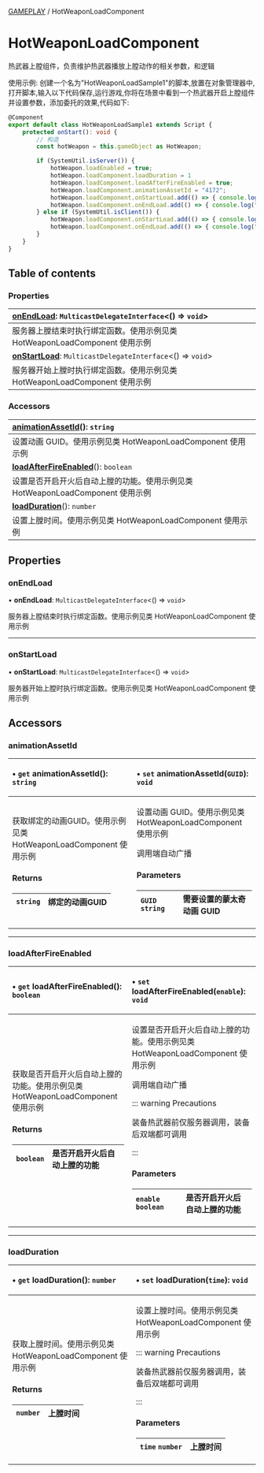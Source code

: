 [GAMEPLAY](../groups/Core.GAMEPLAY.md) / HotWeaponLoadComponent

# HotWeaponLoadComponent <Badge type="tip" text="Class" /> <Score text="HotWeaponLoadComponent" />

<span class="content-big">

热武器上膛组件，负责维护热武器播放上膛动作的相关参数，和逻辑

</span>

<span style="font-size: 14px;">

使用示例: 创建一个名为"HotWeaponLoadSample1"的脚本,放置在对象管理器中,打开脚本,输入以下代码保存,运行游戏,你将在场景中看到一个热武器开启上膛组件并设置参数，添加委托的效果,代码如下:

</span>

```ts
@Component
export default class HotWeaponLoadSample1 extends Script {
    protected onStart(): void {
        // 构造
        const hotWeapon = this.gameObject as HotWeapon;

        if (SystemUtil.isServer()) {
            hotWeapon.loadEnabled = true;
            hotWeapon.loadComponent.loadDuration = 1
            hotWeapon.loadComponent.loadAfterFireEnabled = true;
            hotWeapon.loadComponent.animationAssetId = "4172";
            hotWeapon.loadComponent.onStartLoad.add(() => { console.log("loadComponent.onStartLoad Server") });
            hotWeapon.loadComponent.onEndLoad.add(() => { console.log("loadComponent.onEndLoad Server") });
        } else if (SystemUtil.isClient()) {
            hotWeapon.loadComponent.onStartLoad.add(() => { console.log("loadComponent.onStartLoad Client") });
            hotWeapon.loadComponent.onEndLoad.add(() => { console.log("loadComponent.onEndLoad Client") });
        }
    }
}
```

## Table of contents

### Properties <Score text="Properties" /> 
| **[onEndLoad](mw.HotWeaponLoadComponent.md#onendload)**: `MulticastDelegateInterface`<() => `void`\>  |
| :-----|
| 服务器上膛结束时执行绑定函数。使用示例见类 HotWeaponLoadComponent 使用示例|
| **[onStartLoad](mw.HotWeaponLoadComponent.md#onstartload)**: `MulticastDelegateInterface`<() => `void`\>  |
| 服务器开始上膛时执行绑定函数。使用示例见类 HotWeaponLoadComponent 使用示例|

### Accessors <Score text="Accessors" /> 
| **[animationAssetId](mw.HotWeaponLoadComponent.md#animationassetid)**(): `string`  |
| :-----|
| 设置动画 GUID。使用示例见类 HotWeaponLoadComponent 使用示例|
| **[loadAfterFireEnabled](mw.HotWeaponLoadComponent.md#loadafterfireenabled)**(): `boolean`  |
| 设置是否开启开火后自动上膛的功能。使用示例见类 HotWeaponLoadComponent 使用示例|
| **[loadDuration](mw.HotWeaponLoadComponent.md#loadduration)**(): `number`  |
| 设置上膛时间。使用示例见类 HotWeaponLoadComponent 使用示例|

## Properties

### onEndLoad <Score text="onEndLoad" /> 

• **onEndLoad**: `MulticastDelegateInterface`<() => `void`\>

服务器上膛结束时执行绑定函数。使用示例见类 HotWeaponLoadComponent 使用示例

___

### onStartLoad <Score text="onStartLoad" /> 

• **onStartLoad**: `MulticastDelegateInterface`<() => `void`\>

服务器开始上膛时执行绑定函数。使用示例见类 HotWeaponLoadComponent 使用示例

## Accessors

### animationAssetId <Score text="animationAssetId" /> 

<table class="get-set-table">
<thead><tr>
<th style="text-align: left">

• `get` **animationAssetId**(): `string` 

</th>
<th style="text-align: left">

• `set` **animationAssetId**(`GUID`): `void` <Badge type="tip" text="other" />

</th>
</tr></thead>
<tbody><tr>
<td style="text-align: left">


获取绑定的动画GUID。使用示例见类 HotWeaponLoadComponent 使用示例


#### Returns

| `string` | 绑定的动画GUID |
| :------ | :------ |


</td>
<td style="text-align: left">


设置动画 GUID。使用示例见类 HotWeaponLoadComponent 使用示例

调用端自动广播

#### Parameters

| `GUID` `string` |  需要设置的蒙太奇动画 GUID |
| :------ | :------ |



</td>
</tr></tbody>
</table>

___

### loadAfterFireEnabled <Score text="loadAfterFireEnabled" /> 

<table class="get-set-table">
<thead><tr>
<th style="text-align: left">

• `get` **loadAfterFireEnabled**(): `boolean` 

</th>
<th style="text-align: left">

• `set` **loadAfterFireEnabled**(`enable`): `void` <Badge type="tip" text="other" />

</th>
</tr></thead>
<tbody><tr>
<td style="text-align: left">


获取是否开启开火后自动上膛的功能。使用示例见类 HotWeaponLoadComponent 使用示例


#### Returns

| `boolean` | 是否开启开火后自动上膛的功能 |
| :------ | :------ |


</td>
<td style="text-align: left">


设置是否开启开火后自动上膛的功能。使用示例见类 HotWeaponLoadComponent 使用示例

调用端自动广播

::: warning Precautions

装备热武器前仅服务器调用，装备后双端都可调用

:::

#### Parameters

| `enable` `boolean` |  是否开启开火后自动上膛的功能 |
| :------ | :------ |



</td>
</tr></tbody>
</table>

___

### loadDuration <Score text="loadDuration" /> 

<table class="get-set-table">
<thead><tr>
<th style="text-align: left">

• `get` **loadDuration**(): `number` 

</th>
<th style="text-align: left">

• `set` **loadDuration**(`time`): `void` 

</th>
</tr></thead>
<tbody><tr>
<td style="text-align: left">


获取上膛时间。使用示例见类 HotWeaponLoadComponent 使用示例


#### Returns

| `number` | 上膛时间 |
| :------ | :------ |


</td>
<td style="text-align: left">


设置上膛时间。使用示例见类 HotWeaponLoadComponent 使用示例


::: warning Precautions

装备热武器前仅服务器调用，装备后双端都可调用

:::

#### Parameters

| `time` `number` |  上膛时间 |
| :------ | :------ |


</td>
</tr></tbody>
</table>

